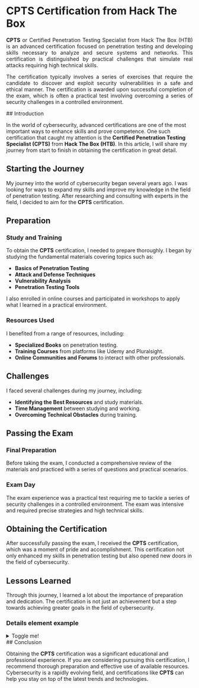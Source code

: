 
# CPTS Certification from Hack The Box

<div style="text-align: justify;">
<strong>CPTS</strong> or Certified Penetration Testing Specialist from Hack The Box (HTB) is an advanced certification focused on penetration testing and developing skills necessary to analyze and secure systems and networks. This certification is distinguished by practical challenges that simulate real attacks requiring high technical skills.


The certification typically involves a series of exercises that require the candidate to discover and exploit security vulnerabilities in a safe and ethical manner. The certification is awarded upon successful completion of the exam, which is often a practical test involving overcoming a series of security challenges in a controlled environment.
</div>
## Introduction

In the world of cybersecurity, advanced certifications are one of the most important ways to enhance skills and prove competence. One such certification that caught my attention is the **Certified Penetration Testing Specialist (CPTS)** from **Hack The Box (HTB)**. In this article, I will share my journey from start to finish in obtaining the certification in great detail.

## Starting the Journey

My journey into the world of cybersecurity began several years ago. I was looking for ways to expand my skills and improve my knowledge in the field of penetration testing. After researching and consulting with experts in the field, I decided to aim for the **CPTS** certification.

## Preparation

### Study and Training

To obtain the **CPTS** certification, I needed to prepare thoroughly. I began by studying the fundamental materials covering topics such as:

- **Basics of Penetration Testing**
- **Attack and Defense Techniques**
- **Vulnerability Analysis**
- **Penetration Testing Tools**

I also enrolled in online courses and participated in workshops to apply what I learned in a practical environment.

### Resources Used

I benefited from a range of resources, including:

- **Specialized Books** on penetration testing.
- **Training Courses** from platforms like Udemy and Pluralsight.
- **Online Communities and Forums** to interact with other professionals.

## Challenges

I faced several challenges during my journey, including:

- **Identifying the Best Resources** and study materials.
- **Time Management** between studying and working.
- **Overcoming Technical Obstacles** during training.

## Passing the Exam

### Final Preparation

Before taking the exam, I conducted a comprehensive review of the materials and practiced with a series of questions and practical scenarios.

### Exam Day

The exam experience was a practical test requiring me to tackle a series of security challenges in a controlled environment. The exam was intensive and required precise strategies and high technical skills.

## Obtaining the Certification

After successfully passing the exam, I received the **CPTS** certification, which was a moment of pride and accomplishment. This certification not only enhanced my skills in penetration testing but also opened new doors in the field of cybersecurity.

## Lessons Learned

Through this journey, I learned a lot about the importance of preparation and dedication. The certification is not just an achievement but a step towards achieving greater goals in the field of cybersecurity.


### Details element example

<details>
  <summary>Toggle me!</summary>

  This is the detailed content

  ```
  console.log("Markdown features including the code block are available");
  ```

  You can use Markdown here including **bold** and _italic_ text, and [inline link](https://docusaurus.io)
  <details>
    <summary>Nested toggle! Some surprise inside...</summary>

    😲😲😲😲😲
  </details>
</details>
## Conclusion

Obtaining the **CPTS** certification was a significant educational and professional experience. If you are considering pursuing this certification, I recommend thorough preparation and effective use of available resources. Cybersecurity is a rapidly evolving field, and certifications like **CPTS** can help you stay on top of the latest trends and technologies.
